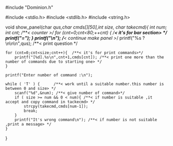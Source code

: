 #include "Dominion.h"

#include <stdio.h>
#include <stdlib.h>
#include <string.h>


void show_panel(char *qus,char cmds[][50],int size, char *takecmd){
    int num;
    int cnt;  /**< counter >*/
    for (cnt=0;cnt<80;++cnt) {   /**< it's for bar section> */
        printf("=");
    }
    printf("\n");  /**< continue make panel >*/
    printf("%s ?\n\n\n",qus); /**< print question */

    for (cnt=0;cnt<size;cnt++){  /**< it's for print commands>*/
        printf("[%d].%s\n",cnt+1,cmds[cnt]); /**< print one more than the number of commands due to starting one> */
    }

    printf("Enter number of command :\n");

    while ( 'T' ) {      /**< work until a suitable number.this number is between 0 and size> */
        scanf("%d",&num); /**< give number of command>*/
        if ( size >= num && 0 < num){ /**< if number is suitable ,it accept and copy command in tackecmd> */
            strcpy(takecmd,cmds[num-1]);
            break;
        }
        printf("It's wrong command\n"); /**< if number is not suitable ,print a message> */
    }

}
